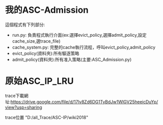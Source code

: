 # 我的ASC-Admission

這個程式有下列部分:
- run.py: 負責程式執行介面(ex:選擇evict_policy,選擇admit_policy,設定cache_size,選trace_file)
- cache_system.py: 完整的cache執行流程，呼叫evict_policy,admit_policy
- evict_policy(資料夾):所有驅逐策略
- admit_policy(資料夾):所有准入策略(主要:ASC_Admission.py)


# 原始ASC_IP_LRU

trace下載網址:https://drive.google.com/file/d/17lv8Zd6DG1TyBdJw1WlGV25heeicDuYp/view?usp=sharing

trace位置 "D:/all_Trace/ASC-IP/wiki2018"
